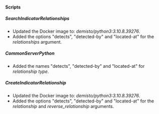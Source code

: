 #### Scripts
##### SearchIndicatorRelationships
- Updated the Docker image to: *demisto/python3:3.10.8.39276*.
- Added the options "detects", "detected-by" and "located-at" for the *relationships* argument.

##### CommonServerPython
- Added the names "detects", "detected-by" and "located-at" for *relationship type*.

##### CreateIndicatorRelationship
- Updated the Docker image to: *demisto/python3:3.10.8.39276*.
- Added the options "detects", "detected-by" and "located-at" for the *relationship* and *reverse_relationship* arguments.